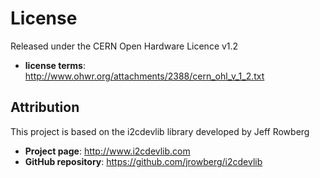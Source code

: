 # License

Released under the CERN Open Hardware Licence v1.2

- **license terms**: http://www.ohwr.org/attachments/2388/cern_ohl_v_1_2.txt

## Attribution
This project is based on the i2cdevlib library developed by Jeff Rowberg

- **Project page**: http://www.i2cdevlib.com
- **GitHub repository**: https://github.com/jrowberg/i2cdevlib
